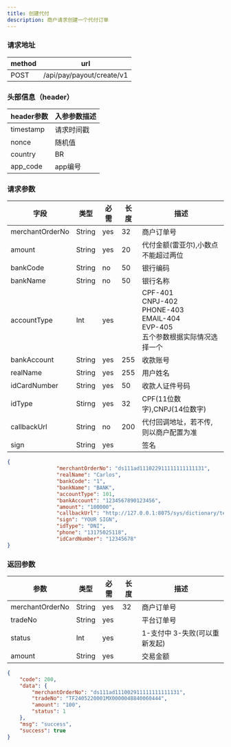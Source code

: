 ```yaml
---
title: 创建代付
description: 商户请求创建一个代付订单
---
```


### 请求地址

| method | url                       |
| ------ | ------------------------- |
| POST   | /api/pay/payout/create/v1 |

### 头部信息（header）

| header参数  | 入参参数描述 |
| --------- | ------ |
| timestamp | 请求时间戳  |
| nonce     | 随机值    |
| country   | BR |
| app_code  | app编号  |

### 请求参数

| 字段              | 类型     | 必需  | 长度  | 描述                                                                             |
| --------------- | ------ | --- | --- | ------------------------------------------------------------------------------ |
| merchantOrderNo | String | yes | 32  | 商户订单号                                                                          |
| amount          | String | yes | 20  | 代付金额(雷亚尔),小数点不能超过两位                                                            |
| bankCode        | String | no | 50  | 银行编码                                                                           |
| bankName        | String | no  | 50  | 银行名称                                                                           |
| accountType     | Int    | yes |     | CPF-401<br>CNPJ-402 <br>PHONE-403 <br>EMAIL-404 <br>EVP-405 <br>五个参数根据实际情况选择一个 |
| bankAccount     | String | yes | 255 | 收款账号                                                                           |
| realName        | String | yes | 255 | 用户姓名                                                                           |
| idCardNumber    | String | yes | 50  | 收款人证件号码                                                                        |
| idType          | Stirng | yes | 32  | CPF(11位数字),CNPJ(14位数字)                                                         |
| callbackUrl     | String | no  | 200 | 代付回调地址，若不传, 则以商户配置为准                                                           |
| sign            | String | yes |     | 签名                                                                             |

```json
{
                "merchantOrderNo": "ds111ad111022911111111111131",
                "realName": "Carlos",
                "bankCode": "1",
                "bankName": "BANK",
                "accountType": 101,
                "bankAccount": "1234567890123456",
                "amount": "100000",
                "callbackUrl": "http://127.0.0.1:8075/sys/dictionary/test",
                "sign": "YOUR SIGN",
                "idType": "DNI",
                "phone": "13175025118",
                "idCardNumber": "12345678"
}
```

### 返回参数

| 参数              | 类型     | 必需  | 长度  | 描述                 |
| --------------- | ------ | --- | --- | ------------------ |
| merchantOrderNo | String | yes | 32  | 商户订单号              |
| tradeNo         | String | yes |     | 平台订单号              |
| status          | Int    | yes |     | 1-支付中 3-失败(可以重新发起) |
| amount          | String | yes |     | 交易金额               |

```json
{
    "code": 200,
    "data": {
        "merchantOrderNo": "ds111ad111002911111111111131",
        "tradeNo": "TF2405220001MX0000048840060444",
        "amount": "100",
        "status": 1
    },
    "msg": "success",
    "success": true
}
```
